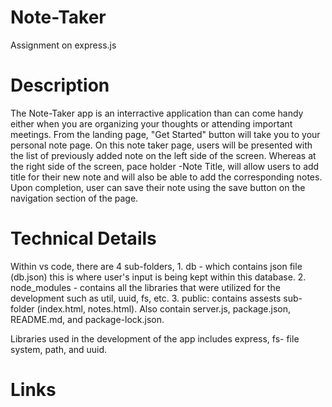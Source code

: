 # Note-Taker
Assignment on express.js

# Description
The Note-Taker app is an interractive application than can come handy either when you are organizing your thoughts  or attending important meetings. From the landing page, "Get Started" button will take you to your personal note page. On this note taker page, users will be presented with the list of previously added note on the left side of the screen. Whereas at the right side of the screen, pace holder -Note Title, will allow users to add title for their new note and will also be able to add the corresponding notes. Upon completion, user can save their note using the save button on the navigation section of the page. 

# Technical Details
Within vs code, there are 4 sub-folders, 
    1. db - which contains json file (db.json) this is where user's input is being kept within this database. 
    2. node_modules - contains all the libraries that were utilized for the development such as util, uuid, fs, etc.
    3. public: contains assests sub-folder (index.html, notes.html). Also contain server.js, package.json, README.md, and package-lock.json.

Libraries used in the development of the app includes express, fs- file system, path, and uuid. 


# Links

